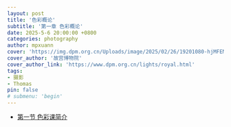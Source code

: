 ```yaml
---
layout: post
title: '色彩概论'
subtitle: '第一章 色彩概论'
date: 2025-5-6 20:00:00 +0800
categories: photography
author: mpxuann
cover: 'https://img.dpm.org.cn/Uploads/image/2025/02/26/19201080-hjMFEMTnz218984.jpg'
cover_author: '故宫博物院'
cover_author_link: 'https://www.dpm.org.cn/lights/royal.html'
tags: 
- 摄影
- Thomas
pin: false
# submenu: 'begin'
---
```


- [第一节 色彩课简介](/_posts/thomas-photograph-firstChapter/class1.md)